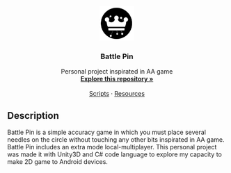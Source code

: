 <br />
<p align="center">
  <a href="https://github.com/RicardOP-gdev/BattlePin">
    <img src="Logo_BP.png" alt="Logo" width="80" height="80">
  </a>

  <h3 align="center">Battle Pin</h3>

  <p align="center">
Personal project inspirated in AA game
    <br />
    <a href="https://github.com/RicardOP-gdev/BattlePin"><strong>Explore this repository »</strong></a>
    <br />
    <br />
    <a href="https://github.com/RicardOP-gdev/BattlePin/tree/main/Scripts">Scripts</a>
    ·
    <a href="https://github.com/RicardOP-gdev/BattlePin/tree/main/Resources">Resources</a>
  </p>
</p>

<!-- PRESENTATION -->
## Description

Battle Pin is a simple accuracy game in which you must place several needles on the circle without touching any other bits inspirated in AA game. Battle Pin includes an extra mode local-multiplayer. This personal project was made it with Unity3D and C# code language to explore my capacity to make 2D game to Android devices. 

